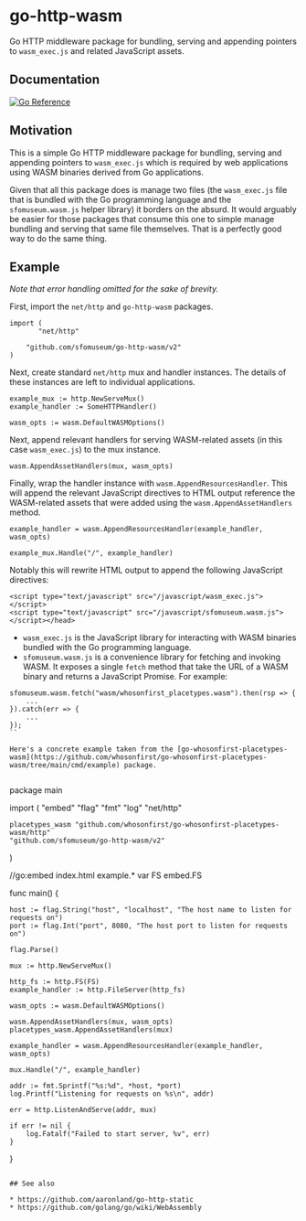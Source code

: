 # go-http-wasm

Go HTTP middleware package for bundling, serving and appending pointers to `wasm_exec.js` and related JavaScript assets.

## Documentation

[![Go Reference](https://pkg.go.dev/badge/github.com/sfomuseum/go-http-wasm.svg)](https://pkg.go.dev/github.com/sfomuseum/go-http-wasm)

## Motivation

This is a simple Go HTTP middleware package for bundling, serving and appending pointers to `wasm_exec.js` which is required by web applications using WASM binaries derived from Go applications.

Given that all this package does is manage two files (the `wasm_exec.js` file that is bundled with the Go programming language and the `sfomuseum.wasm.js` helper library) it borders on the absurd. It would arguably be easier for those packages that consume this one to simple manage bundling and serving that same file themselves. That is a perfectly good way to do the same thing.

## Example

_Note that error handling omitted for the sake of brevity._
 
First, import the `net/http` and `go-http-wasm` packages.

```
import (
       "net/http"

	"github.com/sfomuseum/go-http-wasm/v2"
)
```

Next, create standard `net/http` mux and handler instances. The details of these instances are left to individual applications.

```
example_mux := http.NewServeMux()
example_handler := SomeHTTPHandler()

wasm_opts := wasm.DefaultWASMOptions()
```

Next, append relevant handlers for serving WASM-related assets (in this case `wasm_exec.js`) to the mux instance.

```
wasm.AppendAssetHandlers(mux, wasm_opts)
```

Finally, wrap the handler instance with `wasm.AppendResourcesHandler`. This will append the relevant JavaScript directives to HTML output reference the WASM-related assets that were added using the `wasm.AppendAssetHandlers` method.

```
example_handler = wasm.AppendResourcesHandler(example_handler, wasm_opts)
	
example_mux.Handle("/", example_handler)
```

Notably this will rewrite HTML output to append the following JavaScript directives:

```
<script type="text/javascript" src="/javascript/wasm_exec.js"></script>
<script type="text/javascript" src="/javascript/sfomuseum.wasm.js"></script></head>
```

* `wasm_exec.js` is the JavaScript library for interacting with WASM binaries bundled with the Go programming language.
* `sfomuseum.wasm.js` is a convenience library for fetching and invoking WASM. It exposes a single `fetch` method that take the URL of a WASM binary and returns a JavaScript Promise. For example:

```
sfomuseum.wasm.fetch("wasm/whosonfirst_placetypes.wasm").then(rsp => {
	...
}).catch(err => {
	...
});
``

Here's a concrete example taken from the [go-whosonfirst-placetypes-wasm](https://github.com/whosonfirst/go-whosonfirst-placetypes-wasm/tree/main/cmd/example) package.
 
```
package main

import (
	"embed"
	"flag"
	"fmt"
	"log"
	"net/http"

	placetypes_wasm "github.com/whosonfirst/go-whosonfirst-placetypes-wasm/http"
	"github.com/sfomuseum/go-http-wasm/v2"
)

//go:embed index.html example.*
var FS embed.FS

func main() {

	host := flag.String("host", "localhost", "The host name to listen for requests on")
	port := flag.Int("port", 8080, "The host port to listen for requests on")

	flag.Parse()

	mux := http.NewServeMux()

	http_fs := http.FS(FS)
	example_handler := http.FileServer(http_fs)

	wasm_opts := wasm.DefaultWASMOptions()
	
	wasm.AppendAssetHandlers(mux, wasm_opts)
	placetypes_wasm.AppendAssetHandlers(mux)

	example_handler = wasm.AppendResourcesHandler(example_handler, wasm_opts)
	
	mux.Handle("/", example_handler)

	addr := fmt.Sprintf("%s:%d", *host, *port)
	log.Printf("Listening for requests on %s\n", addr)

	err = http.ListenAndServe(addr, mux)

	if err != nil {
		log.Fatalf("Failed to start server, %v", err)
	}
}
```

## See also

* https://github.com/aaronland/go-http-static
* https://github.com/golang/go/wiki/WebAssembly